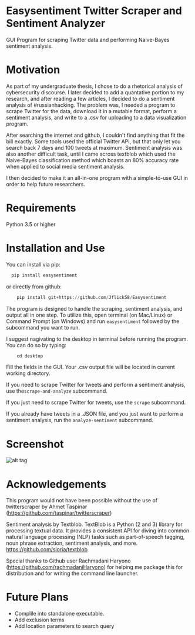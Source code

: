 # Easysentiment Twitter Scraper and Sentiment Analyzer 

GUI Program for scraping Twitter data and performing Naive-Bayes sentiment analysis. 

# Motivation 

As part of my undergraduate thesis, I chose to do a rhetorical analysis of cybersecurity discourse. I later decided to add a quantative portion to my research, and after reading a few articles, I decided to do a sentiment analysis of #russianhacking. The problem was, I needed a program to scrape Twitter for the data, download it in a mutable format, perform a sentiment analysis, and write to a .csv for uploading to a data visualization program. 

After searching the internet and github, I couldn't find anything that fit the bill exactly. Some tools used the official Twitter API, but that only let you search back 7 days and 100 tweets at maximum. Sentiment analysis was also another difficult task, until I came across textblob which used the Naive-Bayes classification method which boasts an 80% accuracy rate when applied to social media sentiment analysis. 

I then decided to make it an all-in-one program with a simple-to-use GUI in order to help future researchers. 

# Requirements 

Python 3.5 or higher

# Installation and Use 

You can install via pip: 

```python
  pip install easysentiment
  ```

or directly from github:

```python
    pip install git+https://github.com/Jflick58/Easysentiment
```

The program is designed to handle the scraping, sentiment analysis, and output all in one step. 
To utilize this, open terminal (on Mac/Linux) or Command Prompt (on Windows) and run `easysentiment` followed by the subcommand you want to run.

I suggest nagivating to the desktop in terminal before running the program. You can do so by typing:

```python
    cd desktop
```

Fill the fields in the GUI. Your .csv output file will be located in current working directory.

If you need to scrape Twitter for tweets and perform a sentiment analysis, use  the`scrape-and-analyze` subcommand. 

If you just need to scrape Twitter for tweets, use the `scrape` subcommand.

If you already have tweets in a .JSON file, and you just want to perform a sentiment analysis, run the `analyze-sentiment` subcommand.


# Screenshot

![alt tag](https://github.com/Jflick58/Easysentiment/blob/master/res/Easysentiment%201.2.png)

# Acknowledgements 

This program would not have been possible without the use of twitterscraper by Ahmet Taspinar (https://github.com/taspinar/twitterscraper)

Sentiment analysis by Textblob. TextBlob is a Python (2 and 3) library for processing textual data. It provides a consistent API for diving into common natural language processing (NLP) tasks such as part-of-speech tagging, noun phrase extraction, sentiment analysis, and more. https://github.com/sloria/textblob

Special thanks to Github user Rachmadani Haryono (https://github.com/rachmadaniHaryono) for helping me package this for distribution and for writing the command line launcher. 

# Future Plans 

- Complile into standalone executable. 
- Add exclusion terms 
- Add location parameters to search query
